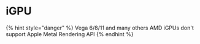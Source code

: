 # iGPU

{% hint style="danger" %}
Vega 6/8/11 and many others AMD iGPUs don't support Apple Metal Rendering API
{% endhint %}

 

